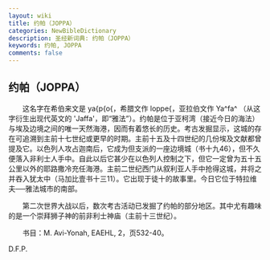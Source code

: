 ```yaml
---
layout: wiki
title: 约帕（JOPPA）
categories: NewBibleDictionary
description: 圣经新词典: 约帕（JOPPA）
keywords: 约帕, JOPPA
comments: false
---
```


## 约帕（JOPPA）

　　这名字在希伯来文是 ya{p{o{，希腊文作 loppe{，亚拉伯文作 Ya^fa^ （从这字衍生出现代英文的 'Jaffa'，即“雅法”）。约帕是位于亚柯湾（接近今日的海法）与埃及边境之间的唯一天然海港，因而有着悠长的历史。考古发掘显示，这城的存在可追溯到主前十七世纪或更早的时期。主前十五及十四世纪的几份埃及文献都曾提及它。以色列人攻占迦南后，它成为但支派的一座边境城（书十九46），但不久便落入非利士人手中。自此以后它甚少在以色列人控制之下，但它一定曾为五十五公里以外的耶路撒冷充任海港。主前二世纪西门从叙利亚人手中抢得这城，并将之并吞入犹太中（马加比壹书十三11）。它出现于徒十的故事里。今日它位于特拉维夫──雅法城市的南部。

　　第二次世界大战以后，数次考古活动已发掘了约帕的部分地区。其中尤有趣味的是一个崇拜狮子神的前非利士神庙（主前十三世纪）。

　　书目：M. Avi-Yonah, EAEHL, 2，页532-40。

D.F.P.









